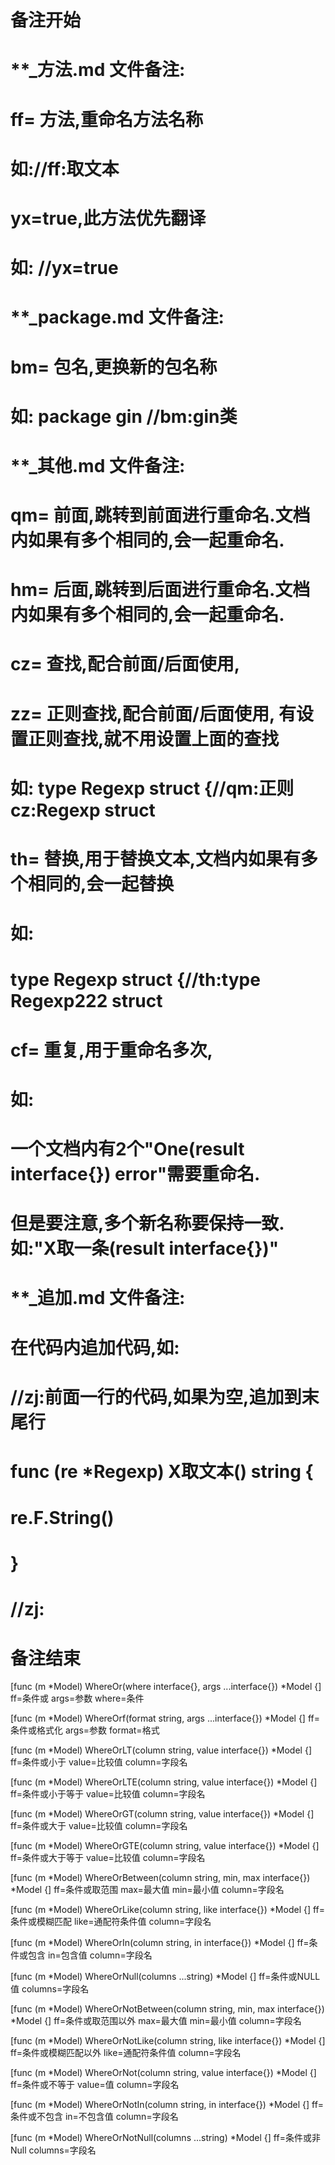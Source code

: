 # 备注开始
# **_方法.md 文件备注:
# ff= 方法,重命名方法名称
# 如://ff:取文本
#
# yx=true,此方法优先翻译
# 如: //yx=true

# **_package.md 文件备注:
# bm= 包名,更换新的包名称 
# 如: package gin //bm:gin类

# **_其他.md 文件备注:
# qm= 前面,跳转到前面进行重命名.文档内如果有多个相同的,会一起重命名.
# hm= 后面,跳转到后面进行重命名.文档内如果有多个相同的,会一起重命名.
# cz= 查找,配合前面/后面使用,
# zz= 正则查找,配合前面/后面使用, 有设置正则查找,就不用设置上面的查找
# 如: type Regexp struct {//qm:正则 cz:Regexp struct
#
# th= 替换,用于替换文本,文档内如果有多个相同的,会一起替换
# 如:
# type Regexp struct {//th:type Regexp222 struct
#
# cf= 重复,用于重命名多次,
# 如: 
# 一个文档内有2个"One(result interface{}) error"需要重命名.
# 但是要注意,多个新名称要保持一致. 如:"X取一条(result interface{})"

# **_追加.md 文件备注:
# 在代码内追加代码,如:
# //zj:前面一行的代码,如果为空,追加到末尾行
# func (re *Regexp) X取文本() string { 
# re.F.String()
# }
# //zj:
# 备注结束

[func (m *Model) WhereOr(where interface{}, args ...interface{}) *Model {]
ff=条件或
args=参数
where=条件

[func (m *Model) WhereOrf(format string, args ...interface{}) *Model {]
ff=条件或格式化
args=参数
format=格式

[func (m *Model) WhereOrLT(column string, value interface{}) *Model {]
ff=条件或小于
value=比较值
column=字段名

[func (m *Model) WhereOrLTE(column string, value interface{}) *Model {]
ff=条件或小于等于
value=比较值
column=字段名

[func (m *Model) WhereOrGT(column string, value interface{}) *Model {]
ff=条件或大于
value=比较值
column=字段名

[func (m *Model) WhereOrGTE(column string, value interface{}) *Model {]
ff=条件或大于等于
value=比较值
column=字段名

[func (m *Model) WhereOrBetween(column string, min, max interface{}) *Model {]
ff=条件或取范围
max=最大值
min=最小值
column=字段名

[func (m *Model) WhereOrLike(column string, like interface{}) *Model {]
ff=条件或模糊匹配
like=通配符条件值
column=字段名

[func (m *Model) WhereOrIn(column string, in interface{}) *Model {]
ff=条件或包含
in=包含值
column=字段名

[func (m *Model) WhereOrNull(columns ...string) *Model {]
ff=条件或NULL值
columns=字段名

[func (m *Model) WhereOrNotBetween(column string, min, max interface{}) *Model {]
ff=条件或取范围以外
max=最大值
min=最小值
column=字段名

[func (m *Model) WhereOrNotLike(column string, like interface{}) *Model {]
ff=条件或模糊匹配以外
like=通配符条件值
column=字段名

[func (m *Model) WhereOrNot(column string, value interface{}) *Model {]
ff=条件或不等于
value=值
column=字段名

[func (m *Model) WhereOrNotIn(column string, in interface{}) *Model {]
ff=条件或不包含
in=不包含值
column=字段名

[func (m *Model) WhereOrNotNull(columns ...string) *Model {]
ff=条件或非Null
columns=字段名
